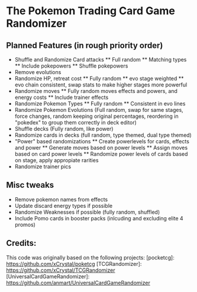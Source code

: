 # The Pokemon Trading Card Game Randomizer

## Planned Features (in rough priority order)
 * Shuffle and Randomize Card attacks 
	** Full random
	** Matching types
	** Include pokepowers
	** Shuffle pokepowers
 * Remove evolutions
 * Randomize HP, retreat cost 
	** Fully random
	** evo stage weighted
	** evo chain consistent, swap stats to make higher stages more powerful
 * Randomize moves
    ** Fully random moves effects and powers, and energy costs
	** Include trainer effects
 * Randomize Pokemon Types
    ** Fully random
	** Consistent in evo lines
 * Randomize Pokemon Evolutions (Full random, swap for same stages, force changes, random keeping original percentages, reordering in "pokedex" to group them correctly in deck editor)
 * Shuffle decks (Fully random, like power)
 * Randomize cards in decks (full random, type themed, dual type themed)
 * "Power" based randomizations
	** Create powerlevels for cards, effects and power
	** Generate moves based on power levels
	** Assign moves based on card power levels
	** Randomize power levels of cards based on stage, apply appropiate rarities
 * Randomize trainer pics
	
## Misc tweaks
 * Remove pokemon names from effects
 * Update discard energy types if possible
 * Randomize Weaknesses if possible (fully random, shuffled)
 * Include Pomo cards in booster packs (inlcuding and excluding elite 4 promos)

## Credits: 
This code was originally based on the following projects:
[pocketcg]: https://github.com/xCrystal/poketcg
[TCGRandomizer]: https://github.com/xCrystal/TCGRandomizer
[UniversalCardGameRandomizer]: https://github.com/anmart/UniversalCardGameRandomizer
